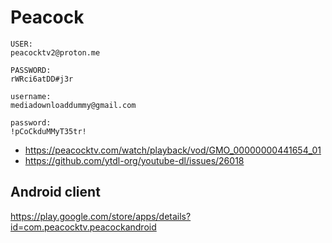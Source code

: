 # Peacock

~~~
USER:
peacocktv2@proton.me

PASSWORD:
rWRci6atDD#j3r

username:
mediadownloaddummy@gmail.com

password:
!pCoCkduMMyT35tr!
~~~

- <https://peacocktv.com/watch/playback/vod/GMO_00000000441654_01>
- https://github.com/ytdl-org/youtube-dl/issues/26018

## Android client

https://play.google.com/store/apps/details?id=com.peacocktv.peacockandroid
